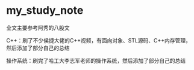 # my_study_note
全文主要参考阿秀的八股文

C++：刷了不少侯捷大佬的C++视频，有面向对象、STL源码、C++内存管理，然后添加了部分自己的总结

操作系统：刷完了哈工大李志军老师的操作系统，然后添加了部分自己的总结
